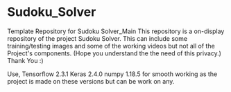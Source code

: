 # Sudoku_Solver
Template Repository for Sudoku Solver_Main
This repository is a on-display repository of the project Sudoku Solver.
This can include some training/testing images and some of the working videos but not all of the Project's components.
(Hope you understand the the need of this privacy.)
Thank You :)

Use,
Tensorflow 2.3.1
Keras 2.4.0
numpy 1.18.5
for smooth working as the project is made on these versions but can be work on any.
